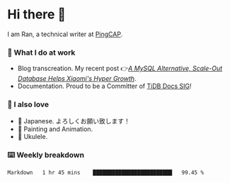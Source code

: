 # Hi there 👋

I am Ran, a technical writer at [PingCAP](https://pingcap.com/).

### 📝 What I do at work

- Blog transcreation. My recent post 👉[*A MySQL Alternative, Scale-Out Database Helps Xiaomi's Hyper Growth*](https://pingcap.com/case-studies/a-mysql-alternative-scale-out-database-helps-xiaomi-hyper-growth/).
- Documentation. Proud to be a Committer of [TiDB Docs SIG](https://developer.tidb.io/sig/docs)!

### 🤠 I also love

- 💬 Japanese. よろしくお願い致します！ 
- 🎨 Painting and Animation. 
- 🎸 Ukulele.

### ⌨️ Weekly breakdown

<!--START_SECTION:waka-->
```text
Markdown   1 hr 45 mins    █████████████████████████   99.45 % 
```
<!--END_SECTION:waka-->
